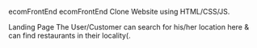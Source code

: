 ecomFrontEnd
ecomFrontEnd Clone Website using HTML/CSS/JS.

Landing Page
The User/Customer can search for his/her location here & can find restaurants in their locality(.
